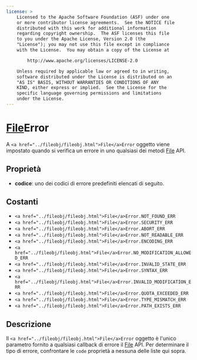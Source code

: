 ```yaml
---
license: >
    Licensed to the Apache Software Foundation (ASF) under one
    or more contributor license agreements.  See the NOTICE file
    distributed with this work for additional information
    regarding copyright ownership.  The ASF licenses this file
    to you under the Apache License, Version 2.0 (the
    "License"); you may not use this file except in compliance
    with the License.  You may obtain a copy of the License at

        http://www.apache.org/licenses/LICENSE-2.0

    Unless required by applicable law or agreed to in writing,
    software distributed under the License is distributed on an
    "AS IS" BASIS, WITHOUT WARRANTIES OR CONDITIONS OF ANY
    KIND, either express or implied.  See the License for the
    specific language governing permissions and limitations
    under the License.
---
```


# <a href="../fileobj/fileobj.html">File</a>Error

A `<a href="../fileobj/fileobj.html">File</a>Error` oggetto viene impostato quando si verifica un errore in uno qualsiasi dei metodi <a href="../fileobj/fileobj.html">File</a> API.

## Proprietà

*   **codice**: uno dei codici di errore predefiniti elencati di seguito.

## Costanti

*   `<a href="../fileobj/fileobj.html">File</a>Error.NOT_FOUND_ERR`
*   `<a href="../fileobj/fileobj.html">File</a>Error.SECURITY_ERR`
*   `<a href="../fileobj/fileobj.html">File</a>Error.ABORT_ERR`
*   `<a href="../fileobj/fileobj.html">File</a>Error.NOT_READABLE_ERR`
*   `<a href="../fileobj/fileobj.html">File</a>Error.ENCODING_ERR`
*   `<a href="../fileobj/fileobj.html">File</a>Error.NO_MODIFICATION_ALLOWED_ERR`
*   `<a href="../fileobj/fileobj.html">File</a>Error.INVALID_STATE_ERR`
*   `<a href="../fileobj/fileobj.html">File</a>Error.SYNTAX_ERR`
*   `<a href="../fileobj/fileobj.html">File</a>Error.INVALID_MODIFICATION_ERR`
*   `<a href="../fileobj/fileobj.html">File</a>Error.QUOTA_EXCEEDED_ERR`
*   `<a href="../fileobj/fileobj.html">File</a>Error.TYPE_MISMATCH_ERR`
*   `<a href="../fileobj/fileobj.html">File</a>Error.PATH_EXISTS_ERR`

## Descrizione

Il `<a href="../fileobj/fileobj.html">File</a>Error` oggetto è l'unico parametro fornito a qualsiasi callback di errore il <a href="../fileobj/fileobj.html">File</a> API. Per determinare il tipo di errore, confrontare le `code` proprietà a nessuna delle liste qui sopra.